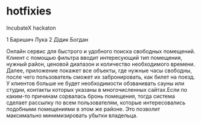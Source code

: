# hotfixies
IncubateX hackaton

1 Баришич Лука
2 Дідик Богдан

Онлайн сервис для быстрого и удобного поиска свободных помещений. Клиент с помощью фильтра вводит интересующий тип помещения, нужный район, ценовой диапазон и количество необходимого времени. Далее, приложение покажет все объекты, где нужные часы свободны, после чего пользователь сможет их забронировать, как билет на поезд. У клиентов больше не будет необходимости обзванивать сауны или студии, контакты которых указаны в многочисленных сайтах.Если по каким-то причинам сорвалась бронь помещения, тогда система сделает рассылку по всем пользователям, которые интересовались подобными помещениями в этом же районе. Это позволит максимально минимизировать убытки владельца.
